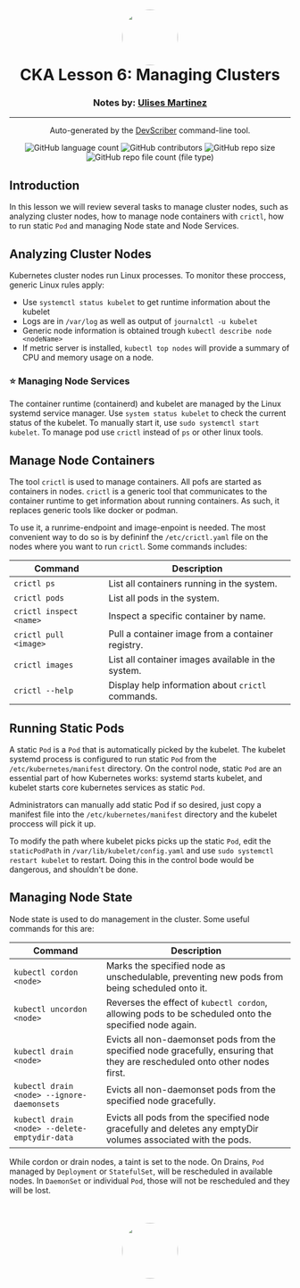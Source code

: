 <h1 align="center" style="border-bottom: none">
    <a href="https://github.com/mx-ulises/certification-prep-cka-ckad" target="_blank">
        <img alt="" src="https://github.com/mx-ulises/certification-prep-cka-ckad/blob/main/assets/notes-logo.png?raw=true" style="border-radius: 50%; height: 100px;">
    </a>
    <br>
    CKA Lesson 6: Managing Clusters
</h1>
<h3 align="center" style="border-bottom: none">
    Notes by: <a href="https://github.com/mx-ulises" target="_blank">Ulises Martinez</a>
</h3>
<hr />

<p align="center">
    Auto-generated by the <a href="https://github.com/WhitneyLampkin/devscriber" target="_blank">DevScriber</a> command-line tool.
</p>

<div align="center">

![GitHub language count](https://img.shields.io/github/languages/count/mx-ulises/certification-prep-cka-ckad?label=Languages)
![GitHub contributors](https://img.shields.io/github/contributors/mx-ulises/certification-prep-cka-ckad?label=Contributors&color=yellow)
![GitHub repo size](https://img.shields.io/github/repo-size/mx-ulises/certification-prep-cka-ckad?label=Repo%20Size&color=teal)
![GitHub repo file count (file type)](https://img.shields.io/github/directory-file-count/mx-ulises/certification-prep-cka-ckad?label=Files&color=purple)

</div>

## Introduction

In this lesson we will review several tasks to manage cluster nodes, such as analyzing cluster nodes, how to manage node containers with `crictl`, how to run static `Pod` and managing Node state and Node Services.

## Analyzing Cluster Nodes

Kubernetes cluster nodes run Linux processes. To monitor these proccess, generic Linux rules apply:
 - Use `systemctl status kubelet` to get runtime information about the kubelet
 - Logs are in `/var/log` as well as output of `journalctl -u kubelet`
 - Generic node information is obtained trough `kubectl describe node <nodeName>`
 - If metric server is installed, `kubectl top nodes` will provide a summary of CPU and memory usage on a node.

### ⭐ Managing Node Services

The container runtime (containerd) and kubelet are managed by the Linux systemd service manager. Use `system status kubelet` to check the current status of the kubelet. To manually start it, use `sudo systemctl start kubelet`. To manage pod use `crictl` instead of `ps` or other linux tools.

## Manage Node Containers

The tool `crictl` is used to manage containers. All pofs are started as containers in nodes. `crictl` is a generic tool that communicates to the container runtime to get information about running containers. As such, it replaces generic tools like docker or podman.

To use it, a runrime-endpoint and image-enpoint is needed. The most convenient way to do so is by defininf the `/etc/crictl.yaml` file on the nodes where you want to run `crictl`. Some commands includes:

| Command                | Description                                        |
|------------------------|----------------------------------------------------|
| `crictl ps`            | List all containers running in the system.         |
| `crictl pods`          | List all pods in the system.                       |
| `crictl inspect <name>`| Inspect a specific container by name.              |
| `crictl pull <image>`  | Pull a container image from a container registry.  |
| `crictl images`        | List all container images available in the system. |
| `crictl --help`        | Display help information about `crictl` commands.  |

## Running Static Pods

A static `Pod` is a `Pod` that is automatically picked by the kubelet. The kubelet systemd process is configured to run static `Pod` from the `/etc/kubernetes/manifest` directory. On the control node, static `Pod` are an essential part of how Kubernetes works: systemd starts kubelet, and kubelet starts core kubernetes services as static `Pod`.

Administrators can manually add static Pod if so desired, just copy a manifest file into the `/etc/kubernetes/manifest` directory and the kubelet proccess will pick it up.

To modify the path where kubelet picks picks up the static `Pod`, edit the `staticPodPath` in `/var/lib/kubelet/config.yaml` and use `sudo systemctl restart kubelet` to restart. Doing this in the control bode would be dangerous, and shouldn't be done.

## Managing Node State

Node state is used to do management in the cluster. Some useful commands for this are:

| Command                                       | Description                                                                                                    |
|-----------------------------------------------|----------------------------------------------------------------------------------------------------------------|
| `kubectl cordon <node>`                       | Marks the specified node as unschedulable, preventing new pods from being scheduled onto it.                   |
| `kubectl uncordon <node>`                     | Reverses the effect of `kubectl cordon`, allowing pods to be scheduled onto the specified node again.          |
| `kubectl drain <node>`                        | Evicts all non-daemonset pods from the specified node gracefully, ensuring that they are rescheduled onto other nodes first. |
| `kubectl drain <node> --ignore-daemonsets`    | Evicts all non-daemonset pods from the specified node gracefully.            |
| `kubectl drain <node> --delete-emptydir-data` | Evicts all pods from the specified node gracefully and deletes any emptyDir volumes associated with the pods.  |

While cordon or drain nodes, a taint is set to the node. On Drains, `Pod` managed by `Deployment` or `StatefulSet`, will be rescheduled in available nodes. In `DaemonSet` or individual `Pod`, those will not be rescheduled and they will be lost.

<p align="center" style="border-bottom: none; margin-top: 50px;">
    <a href="https://github.com/mx-ulises/certification-prep-cka-ckad" target="_blank">
        <img alt="" src="https://github.com/mx-ulises/certification-prep-cka-ckad/blob/main/assets/notes-logo.png?raw=true" style="border-radius: 50%; height: 100px;">
    </a>
</p>
